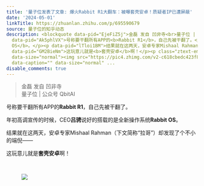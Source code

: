 ```yaml
---
title: '量子位发表了文章: 爆火Rabbit R1大翻车：被曝套壳安卓！质疑者IP已遭屏蔽'
date: '2024-05-01'
linkTitle: https://zhuanlan.zhihu.com/p/695590679
source: 量子位的知乎动态
description: <blockquote data-pid="EjeFiZ5j">金磊 发自 凹非寺<br>量子位 | 公众号 QbitAI</blockquote><p
  data-pid="Ak5phlVX">号称要干翻所有APP的<b>Rabbit R1</b>，自己先被干翻了。</p><p data-pid="YJ_FqbRr">年初高调宣传的时候，CEO<b>吕骋</b>说好的搭载的是全新操作系统<b>Rabbit
  OS</b>。</p><p data-pid="lTloi1BM">结果就在这两天，安卓专家Mishaal Rahman（下文简称“拉哥”）却发现了个不小的端倪——</p><p
  data-pid="GM2BieNm">这玩意儿就是<b>套壳安卓</b>啊！</p><p class="ztext-empty-paragraph"><br></p><figure
  data-size="normal"><img src="https://pic4.zhimg.com/v2-c618cbedc423f874019be3d8c14ff05b_1440w.jpg"
  data-caption="" data-size="normal" ...
disable_comments: true
---
```

<blockquote data-pid="EjeFiZ5j">金磊 发自 凹非寺<br>量子位 | 公众号 QbitAI</blockquote><p data-pid="Ak5phlVX">号称要干翻所有APP的<b>Rabbit R1</b>，自己先被干翻了。</p><p data-pid="YJ_FqbRr">年初高调宣传的时候，CEO<b>吕骋</b>说好的搭载的是全新操作系统<b>Rabbit OS</b>。</p><p data-pid="lTloi1BM">结果就在这两天，安卓专家Mishaal Rahman（下文简称“拉哥”）却发现了个不小的端倪——</p><p data-pid="GM2BieNm">这玩意儿就是<b>套壳安卓</b>啊！</p><p class="ztext-empty-paragraph"><br></p><figure data-size="normal"><img src="https://pic4.zhimg.com/v2-c618cbedc423f874019be3d8c14ff05b_1440w.jpg" data-caption="" data-size="normal" ...